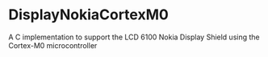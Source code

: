 # DisplayNokiaCortexM0
A C implementation to support the LCD 6100 Nokia Display Shield using the Cortex-M0 microcontroller
